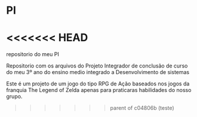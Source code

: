 # PI
<<<<<<< HEAD
=======
repositorio do meu PI

Repositorio com os arquivos do Projeto Integrador de conclusão de curso 
do meu 3º ano do ensino medio integrado a Desenvolvimento de sistemas

Este é um projeto de um jogo do tipo RPG de Ação baseados nos jogos da 
franquia The Legend of Zelda apenas para praticaras habilidades do nosso 
grupo.
>>>>>>> parent of c04806b (teste)
